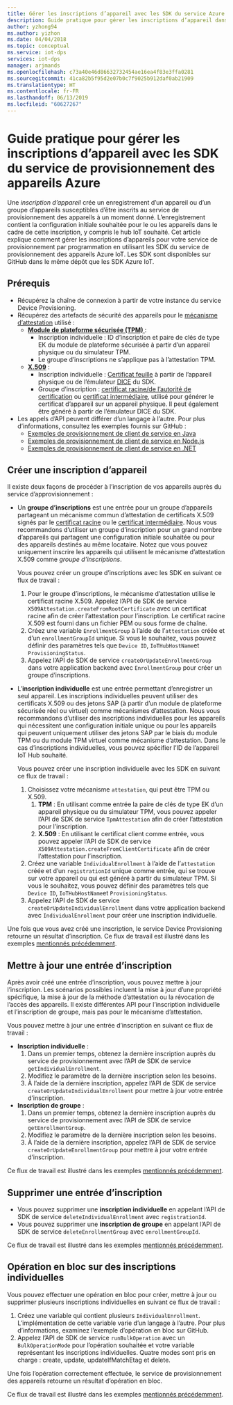 ```yaml
---
title: Gérer les inscriptions d’appareil avec les SDK du service Azure Device Provisioning | Microsoft Docs
description: Guide pratique pour gérer les inscriptions d’appareil dans le service IoT Hub Device Provisioning à l’aide des SDK du service
author: yzhong94
ms.author: yizhon
ms.date: 04/04/2018
ms.topic: conceptual
ms.service: iot-dps
services: iot-dps
manager: arjmands
ms.openlocfilehash: c73a40e46d86632732454ae16ea4f83e3ffa0281
ms.sourcegitcommit: 41ca82b5f95d2e07b0c7f9025b912daf0ab21909
ms.translationtype: HT
ms.contentlocale: fr-FR
ms.lasthandoff: 06/13/2019
ms.locfileid: "60627267"
---
```

# <a name="how-to-manage-device-enrollments-with-azure-device-provisioning-service-sdks"></a>Guide pratique pour gérer les inscriptions d’appareil avec les SDK du service de provisionnement des appareils Azure
Une *inscription d’appareil* crée un enregistrement d’un appareil ou d’un groupe d’appareils susceptibles d’être inscrits au service de provisionnement des appareils à un moment donné. L’enregistrement contient la configuration initiale souhaitée pour le ou les appareils dans le cadre de cette inscription, y compris le hub IoT souhaité. Cet article explique comment gérer les inscriptions d’appareils pour votre service de provisionnement par programmation en utilisant les SDK du service de provisionnement des appareils Azure IoT.  Les SDK sont disponibles sur GitHub dans le même dépôt que les SDK Azure IoT.

## <a name="prerequisites"></a>Prérequis
* Récupérez la chaîne de connexion à partir de votre instance du service Device Provisioning.
* Récupérez des artefacts de sécurité des appareils pour le [mécanisme d’attestation](concepts-security.md#attestation-mechanism) utilisé :
    * [**Module de plateforme sécurisée (TPM)** ](/azure/iot-dps/concepts-security#trusted-platform-module) :
        * Inscription individuelle : ID d’inscription et paire de clés de type EK du module de plateforme sécurisée à partir d’un appareil physique ou du simulateur TPM.
        * Le groupe d’inscriptions ne s’applique pas à l’attestation TPM.
    * [**X.509**](/azure/iot-dps/concepts-security) :
        * Inscription individuelle : [Certificat feuille](/azure/iot-dps/concepts-security) à partir de l’appareil physique ou de l’émulateur [DICE](https://azure.microsoft.com/blog/azure-iot-supports-new-security-hardware-to-strengthen-iot-security/) du SDK.
        * Groupe d’inscription : [certificat racine/de l’autorité de certification](/azure/iot-dps/concepts-security#root-certificate) ou [certificat intermédiaire](/azure/iot-dps/concepts-security#intermediate-certificate), utilisé pour générer le certificat d’appareil sur un appareil physique.  Il peut également être généré à partir de l’émulateur DICE du SDK.
* Les appels d’API peuvent différer d’un langage à l’autre. Pour plus d’informations, consultez les exemples fournis sur GitHub :
   * [Exemples de provisionnement de client de service en Java](https://github.com/Azure/azure-iot-sdk-java/tree/master/provisioning/provisioning-samples)
   * [Exemples de provisionnement de client de service en Node.js](https://github.com/Azure/azure-iot-sdk-node/tree/master/provisioning/service/samples)
   * [Exemples de provisionnement de client de service en .NET](https://github.com/Azure/azure-iot-sdk-csharp/tree/master/provisioning/service/samples)

## <a name="create-a-device-enrollment"></a>Créer une inscription d’appareil
Il existe deux façons de procéder à l’inscription de vos appareils auprès du service d’approvisionnement :

* Un **groupe d’inscriptions** est une entrée pour un groupe d’appareils partageant un mécanisme commun d’attestation de certificats X.509 signés par le [certificat racine](https://docs.microsoft.com/azure/iot-dps/concepts-security#root-certificate) ou le [certificat intermédiaire](https://docs.microsoft.com/azure/iot-dps/concepts-security#intermediate-certificate). Nous vous recommandons d’utiliser un groupe d’inscription pour un grand nombre d’appareils qui partagent une configuration initiale souhaitée ou pour des appareils destinés au même locataire. Notez que vous pouvez uniquement inscrire les appareils qui utilisent le mécanisme d’attestation X.509 comme *groupe d’inscriptions*. 

    Vous pouvez créer un groupe d’inscriptions avec les SDK en suivant ce flux de travail :

    1. Pour le groupe d’inscriptions, le mécanisme d’attestation utilise le certificat racine X.509.  Appelez l’API de SDK de service ```X509Attestation.createFromRootCertificate``` avec un certificat racine afin de créer l’attestation pour l’inscription.  Le certificat racine X.509 est fourni dans un fichier PEM ou sous forme de chaîne.
    1. Créez une variable ```EnrollmentGroup``` à l’aide de l’```attestation``` créée et d’un ```enrollmentGroupId``` unique.  Si vous le souhaitez, vous pouvez définir des paramètres tels que ```Device ID```, ```IoTHubHostName```et ```ProvisioningStatus```.
    2. Appelez l’API de SDK de service ```createOrUpdateEnrollmentGroup``` dans votre application backend avec ```EnrollmentGroup``` pour créer un groupe d’inscriptions.

* L’**inscription individuelle** est une entrée permettant d’enregistrer un seul appareil. Les inscriptions individuelles peuvent utiliser des certificats X.509 ou des jetons SAP (à partir d’un module de plateforme sécurisée réel ou virtuel) comme mécanismes d’attestation. Nous vous recommandons d’utiliser des inscriptions individuelles pour les appareils qui nécessitent une configuration initiale unique ou pour les appareils qui peuvent uniquement utiliser des jetons SAP par le biais du module TPM ou du module TPM virtuel comme mécanisme d’attestation. Dans le cas d’inscriptions individuelles, vous pouvez spécifier l’ID de l’appareil IoT Hub souhaité.

    Vous pouvez créer une inscription individuelle avec les SDK en suivant ce flux de travail :
    
    1. Choisissez votre mécanisme ```attestation```, qui peut être TPM ou X.509.
        1. **TPM** : En utilisant comme entrée la paire de clés de type EK d’un appareil physique ou du simulateur TPM, vous pouvez appeler l’API de SDK de service ```TpmAttestation``` afin de créer l’attestation pour l’inscription. 
        2. **X.509** : En utilisant le certificat client comme entrée, vous pouvez appeler l’API de SDK de service ```X509Attestation.createFromClientCertificate``` afin de créer l’attestation pour l’inscription.
    2. Créez une variable ```IndividualEnrollment``` à l’aide de l’```attestation``` créée et d’un ```registrationId``` unique comme entrée, qui se trouve sur votre appareil ou qui est généré à partir du simulateur TPM.  Si vous le souhaitez, vous pouvez définir des paramètres tels que ```Device ID```, ```IoTHubHostName```et ```ProvisioningStatus```.
    3. Appelez l’API de SDK de service ```createOrUpdateIndividualEnrollment``` dans votre application backend avec ```IndividualEnrollment``` pour créer une inscription individuelle.

Une fois que vous avez créé une inscription, le service Device Provisioning retourne un résultat d’inscription. Ce flux de travail est illustré dans les exemples [mentionnés précédemment](#prerequisites).

## <a name="update-an-enrollment-entry"></a>Mettre à jour une entrée d’inscription

Après avoir créé une entrée d’inscription, vous pouvez mettre à jour l’inscription.  Les scénarios possibles incluent la mise à jour d’une propriété spécifique, la mise à jour de la méthode d’attestation ou la révocation de l’accès des appareils.  Il existe différentes API pour l’inscription individuelle et l’inscription de groupe, mais pas pour le mécanisme d’attestation.

Vous pouvez mettre à jour une entrée d’inscription en suivant ce flux de travail :
* **Inscription individuelle** :
    1. Dans un premier temps, obtenez la dernière inscription auprès du service de provisionnement avec l’API de SDK de service ```getIndividualEnrollment```.
    2. Modifiez le paramètre de la dernière inscription selon les besoins. 
    3. À l’aide de la dernière inscription, appelez l’API de SDK de service ```createOrUpdateIndividualEnrollment``` pour mettre à jour votre entrée d’inscription.
* **Inscription de groupe** :
    1. Dans un premier temps, obtenez la dernière inscription auprès du service de provisionnement avec l’API de SDK de service ```getEnrollmentGroup```.
    2. Modifiez le paramètre de la dernière inscription selon les besoins.
    3. À l’aide de la dernière inscription, appelez l’API de SDK de service ```createOrUpdateEnrollmentGroup``` pour mettre à jour votre entrée d’inscription.

Ce flux de travail est illustré dans les exemples [mentionnés précédemment](#prerequisites).

## <a name="remove-an-enrollment-entry"></a>Supprimer une entrée d’inscription

* Vous pouvez supprimer une **inscription individuelle** en appelant l’API de SDK de service ```deleteIndividualEnrollment``` avec ```registrationId```.
* Vous pouvez supprimer une **inscription de groupe** en appelant l’API de SDK de service ```deleteEnrollmentGroup``` avec ```enrollmentGroupId```.

Ce flux de travail est illustré dans les exemples [mentionnés précédemment](#prerequisites).

## <a name="bulk-operation-on-individual-enrollments"></a>Opération en bloc sur des inscriptions individuelles

Vous pouvez effectuer une opération en bloc pour créer, mettre à jour ou supprimer plusieurs inscriptions individuelles en suivant ce flux de travail :

1. Créez une variable qui contient plusieurs ```IndividualEnrollment```.  L’implémentation de cette variable varie d’un langage à l’autre.  Pour plus d’informations, examinez l’exemple d’opération en bloc sur GitHub.
2. Appelez l’API de SDK de service ```runBulkOperation``` avec un ```BulkOperationMode``` pour l’opération souhaitée et votre variable représentant les inscriptions individuelles. Quatre modes sont pris en charge : create, update, updateIfMatchEtag et delete.

Une fois l’opération correctement effectuée, le service de provisionnement des appareils retourne un résultat d’opération en bloc.

Ce flux de travail est illustré dans les exemples [mentionnés précédemment](#prerequisites).

